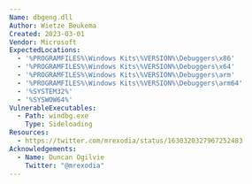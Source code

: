 ```yaml
---
Name: dbgeng.dll
Author: Wietze Beukema
Created: 2023-03-01
Vendor: Microsoft
ExpectedLocations:
  - '%PROGRAMFILES%\Windows Kits\%VERSION%\Debuggers\x86'
  - '%PROGRAMFILES%\Windows Kits\%VERSION%\Debuggers\x64'
  - '%PROGRAMFILES%\Windows Kits\%VERSION%\Debuggers\arm'
  - '%PROGRAMFILES%\Windows Kits\%VERSION%\Debuggers\arm64'
  - '%SYSTEM32%'
  - '%SYSWOW64%'
VulnerableExecutables:
  - Path: windbg.exe
    Type: Sideloading
Resources:
  - https://twitter.com/mrexodia/status/1630320327967252483
Acknowledgements:
  - Name: Duncan Ogilvie
    Twitter: "@mrexodia"
---
```


